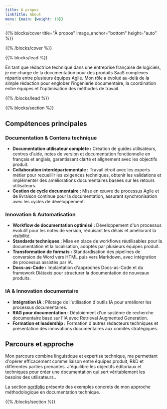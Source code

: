 ```yaml
---
title: À propos
linkTitle: About
menu: {main: {weight: 10}}
---
```


{{% blocks/cover title="À propos" image_anchor="bottom" height="auto" %}}

{{% /blocks/cover %}}

{{% blocks/lead %}}

En tant que rédactrice technique dans une entreprise française de logiciels, je me charge de la documentation pour des produits SaaS complexes répartis entre plusieurs équipes Agile. Mon rôle a évolué au-delà de la simple rédaction pour englober l'ingénierie documentaire, la coordination entre équipes et l'optimisation des méthodes de travail.

{{% /blocks/lead %}}

{{% blocks/section %}}

## Compétences principales

### Documentation & Contenu technique

- **Documentation utilisateur complète :** Création de guides utilisateurs, centres d'aide, notes de version et documentation fonctionnelle en français et anglais, garantissant clarté et alignement avec les objectifs produit.
- **Collaboration interdépartementale :** Travail étroit avec les experts métier pour recueillir les exigences techniques, obtenir les validations et implémenter des améliorations documentaires basées sur les retours utilisateurs.
- **Gestion de cycle documentaire :** Mise en œuvre de processus Agile et de livraison continue pour la documentation, assurant synchronisation avec les cycles de développement.

### Innovation & Automatisation

- **Workflow de documentation optimisé :** Développement d'un processus évolutif pour les notes de version, réduisant les délais et améliorant la visibilité.
- **Standards techniques :** Mise en place de workflows réutilisables pour la documentation et la localisation, adoptés par plusieurs équipes produit.
- **Transformation de formats :** Standardisation des pipelines de conversion de Word vers HTML puis vers Markdown, avec intégration de processus assistés par IA.
- **Docs-as-Code :** Implantation d'approches Docs-as-Code et du framework Diátaxis pour structurer la documentation de nouveaux produits.

### IA & Innovation documentaire

- **Intégration IA :** Pilotage de l'utilisation d'outils IA pour améliorer les processus documentaires.
- **RAG pour documentation :** Déploiement d'un système de recherche documentaire basé sur l'IA avec Retrieval Augmented Generation.
- **Formation et leadership :** Formation d'autres rédacteurs techniques et présentation des innovations documentaires aux comités stratégiques.

## Parcours et approche

Mon parcours combine linguistique et expertise technique, me permettant d'opérer efficacement comme liaison entre équipes produit, R&D et différentes parties prenantes. J'équilibre les objectifs éditoriaux et techniques pour créer une documentation qui sert véritablement les besoins des utilisateurs..

La section [portfolio](../portfolio/) présente des exemples concrets de mon approche méthodologique en documentation technique.

{{% /blocks/section %}}

